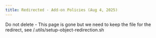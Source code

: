 ```yaml
---
title: Redirected - Add-on Policies (Aug 4, 2025)
---
```


Do not delete - This page is gone but we need to keep the file for the redirect, see /.utils/setup-object-redirection.sh
